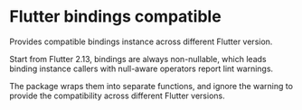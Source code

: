 # Flutter bindings compatible

Provides compatible bindings instance across different Flutter version.

Start from Flutter 2.13, bindings are always non-nullable, which leads
binding instance callers with null-aware operators report lint warnings.

The package wraps them into separate functions, and ignore the warning
to provide the compatibility across different Flutter versions.
